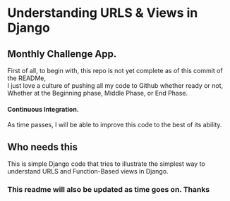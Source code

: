 # Understanding URLS & Views in Django<br>
## Monthly Challenge App.
First of all, to begin with, this repo is not yet complete as of this commit of the READMe, <br>I just love a culture of pushing all my code to Github whether ready or not,<br>
Whether at the Beginning phase, Middle Phase, or End Phase.
#### Continuous Integration.
As time passes, I will be able to improve this code to the best of its ability.
## Who needs this
This is simple Django code that tries to illustrate the simplest way to understand URLS and Function-Based views in Django.

### This readme will also be updated as time goes on. Thanks

